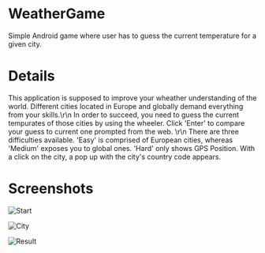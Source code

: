 WeatherGame
===========

Simple Android game where user has to guess the current temperature for a given city.

Details
=======

This application is supposed to improve your wheather understanding of the world. Different cities located in Europe and globally demand everything from your skills.\r\n In order to succeed, you need to guess the current tempurates of those cities by using the wheeler. Click 'Enter' to compare your guess to current one prompted from the web. \r\n There are three difficulties available. 'Easy' is comprised of European cities, whereas 'Medium' exposes you to global ones. 'Hard' only shows GPS Position. With a click on the city, a pop up with the city's country code appears.

Screenshots
==========
![Start](https://dl.dropboxusercontent.com/u/3672489/BestWeatherGame/Screenshot%20from%202013-11-18%2020%3A22%3A50.png)

![City](https://dl.dropboxusercontent.com/u/3672489/BestWeatherGame/Screenshot%20from%202013-11-18%2020%3A23%3A35.png)

![Result](https://dl.dropboxusercontent.com/u/3672489/BestWeatherGame/Screenshot%20from%202013-11-18%2020%3A24%3A09.png)